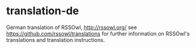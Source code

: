 translation-de
==============

German translation of RSSOwl, http://rssowl.org/
see https://github.com/rssowl/translations for further information on RSSOwl's translations and translation instructions.